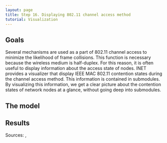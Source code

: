 ```yaml
---
layout: page
title: Step 16. Displaying 802.11 channel access method
tutorial: Visualization
---
```


## Goals

Several mechanisms are used as a part of 802.11 channel access to minimize 
the likelihood of frame collisions. This function is necessary because 
the wireless medium is half-duplex. For this reason, it is often useful 
to display information about the access state of nodes. INET provides 
a visualizer that display IEEE MAC 802.11 contention states during 
the channel access method. This information is contained in submodules. 
By visualizing this information, we get a clear picture about the contention states 
of network nodes at a glance, without going deep into submodules.

## The model

<!--
Firstly we hide some visualizers, because they are distracting.
The communication is the same as in the previous step, we have to configure only the visualizer.
To display the channel access states, we use infoVisualizer. <br>
Here is the configuration:
@dontinclude omnetpp.ini
@skipline [Config Visualization14]
@until ####

The module parameter specifies the submodules of network nodes, and the content
determines what is displayed on network nodes. In addition we can adjust the
background color, the font color, and the opacity. These are optional settings.
-->

## Results

<!--
<img src="step16_channel_access_2d.gif">
Here's what happens, when the simulation is running:
[gif simulation is running]

We see, the nodes wait until the channel is sensed to be idle. If the medium is clear,
instead of immediately transmitting network nodes are waiting a predefined amount of time.
This waiting period is called the interframe spacing (IFS).
It depends on the priority of the packet.
In addition to having a different IFS, a station will add a "random backoff"
to its waiting period, to reduce the collision probability.
After that the the network node starts transmitting the data, and it's owning the channel.
-->

Sources: <a srcfile="visualization/omnetpp.ini" />, <a srcfile="visualization/VisualizationE.ned" />
